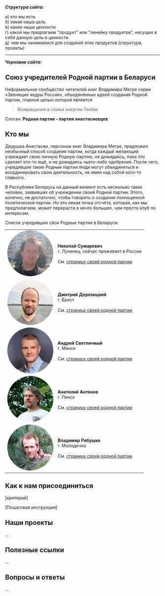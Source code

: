 ***Структура сайта:***  

а) кто мы есть  
б) какая наша цель  
в) какие наши ценности  
г) какой мы предлагаем "продукт" или "линейку продуктов", несущих в себе данную цель и ценности  
д) чем мы занимаемся для создания этих продуктов (структура, проекты)  

---
***Черновик сайта:***
<!-- Веб-сайт, черновик -->
## Союз учредителей Родной партии в Беларуси
Неформальное сообщество читателей книг Владимира Мегре серии «Звенящие кедры России», объединённых идеей создания Родной партии, главной целью которой является
> Возвращение в семьи энергии Любви

Слоган: **Родная партия - партия анастасиевцев**

## Кто мы
Дедушка Анастасии, персонаж книг Владимира Мегре, предложил необычный способ создания партии, когда каждый желающий учреждает свою личную Родную партию, не дожидаясь, пока это сделает кто-то ещё, и не дожидаясь чьего-либо одобрения. После чего, учредившие такие Родные партии люди могут объединяться и координировать свою деятельность, не имея над собой кого-то главного.

В Республике Беларусь на данный момент есть несколько таких человек, заявивших об учреждении своей Родной партии. Этого, конечно, не достаточно, чтобы говорить о создании полноценной политической партии. Но это некая точка отсчёта, которая, как мы предполагаем, может перерасти в нечто большее, чем просто клуб по интересам.

Список учредивших свои Родные партии в Беларуси:

|     |    |
| --- | ---| 
| ![](/images/krug-150-nikolay.jpg) | **Николай Сумаревич**<br>г. Лунинец, сейчас проживает в России<br><br>См. [страницу своей родной партии](https://vk.com/club85362459) |
| ![](/images/krug-150-dmitry.jpg) | **Дмитрий Деревицкий**<br>г. Брест<br><br>См. [страницу своей родной партии](https://vk.com/dimitrius_rodpart) |
| ![](/images/krug-150-andrey.jpg) | **Андрей Светличный**<br>г. Минск<br><br>См. [страницу своей родной партии](https://vk.com/rodpart_svet) |
| ![](/images/krug-150-anatoly.jpg) | **Анатолий Антонов**<br>г. Пинск<br><br>См. [страницу своей родной партии](https://vk.com/rodnaya_partiya_antonoff) |
| ![](/images/krug-150-vladimir.jpg) | **Владимир Рябушко**<br>г. Молодечно<br><br>См. [страницу своей родной партии](https://vk.com/public221464607) |

## Как к нам присоединиться
[критерий]

[Пошаговая инструкция]

## Наши проекты
...

## Полезные ссылки
...

## Вопросы и ответы
...
